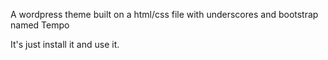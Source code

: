 A wordpress theme built on a html/css file with underscores and bootstrap named Tempo

It's just install it and use it.